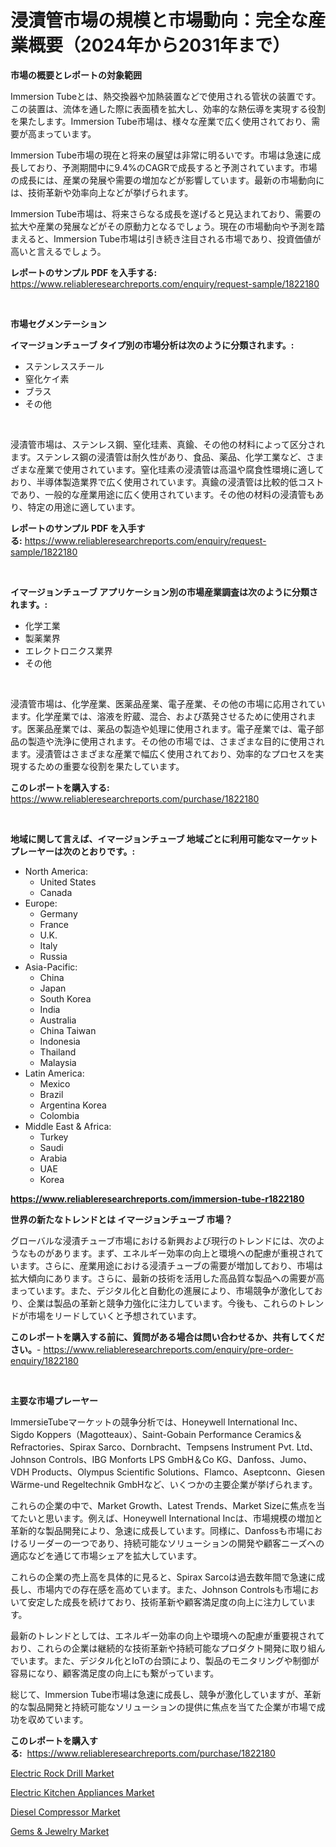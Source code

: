 <p><h1>浸漬管市場の規模と市場動向：完全な産業概要（2024年から2031年まで）</h1></p><p><strong>市場の概要とレポートの対象範囲</strong></p>
<p><p>Immersion Tubeとは、熱交換器や加熱装置などで使用される管状の装置です。この装置は、流体を通した際に表面積を拡大し、効率的な熱伝導を実現する役割を果たします。Immersion Tube市場は、様々な産業で広く使用されており、需要が高まっています。</p><p>Immersion Tube市場の現在と将来の展望は非常に明るいです。市場は急速に成長しており、予測期間中に9.4%のCAGRで成長すると予測されています。市場の成長には、産業の発展や需要の増加などが影響しています。最新の市場動向には、技術革新や効率向上などが挙げられます。</p><p>Immersion Tube市場は、将来さらなる成長を遂げると見込まれており、需要の拡大や産業の発展などがその原動力となるでしょう。現在の市場動向や予測を踏まえると、Immersion Tube市場は引き続き注目される市場であり、投資価値が高いと言えるでしょう。</p></p>
<p><strong>レポートのサンプル PDF を入手する:</strong> <a href="https://www.reliableresearchreports.com/enquiry/request-sample/1822180">https://www.reliableresearchreports.com/enquiry/request-sample/1822180</a></p>
<p>&nbsp;</p>
<p><strong>市場セグメンテーション</strong></p>
<p><strong>イマージョンチューブ タイプ別の市場分析は次のように分類されます。:</strong></p>
<p><ul><li>ステンレススチール</li><li>窒化ケイ素</li><li>ブラス</li><li>その他</li></ul></p>
<p>&nbsp;</p>
<p><p>浸漬管市場は、ステンレス鋼、窒化珪素、真鍮、その他の材料によって区分されます。ステンレス鋼の浸漬管は耐久性があり、食品、薬品、化学工業など、さまざまな産業で使用されています。窒化珪素の浸漬管は高温や腐食性環境に適しており、半導体製造業界で広く使用されています。真鍮の浸漬管は比較的低コストであり、一般的な産業用途に広く使用されています。その他の材料の浸漬管もあり、特定の用途に適しています。</p></p>
<p><strong>レポートのサンプル PDF を入手する:</strong>&nbsp;<a href="https://www.reliableresearchreports.com/enquiry/request-sample/1822180">https://www.reliableresearchreports.com/enquiry/request-sample/1822180</a></p>
<p>&nbsp;</p>
<p><strong> イマージョンチューブ アプリケーション別の市場産業調査は次のように分類されます。:</strong></p>
<p><ul><li>化学工業</li><li>製薬業界</li><li>エレクトロニクス業界</li><li>その他</li></ul></p>
<p>&nbsp;</p>
<p><p>浸漬管市場は、化学産業、医薬品産業、電子産業、その他の市場に応用されています。化学産業では、溶液を貯蔵、混合、および蒸発させるために使用されます。医薬品産業では、薬品の製造や処理に使用されます。電子産業では、電子部品の製造や洗浄に使用されます。その他の市場では、さまざまな目的に使用されます。浸漬管はさまざまな産業で幅広く使用されており、効率的なプロセスを実現するための重要な役割を果たしています。</p></p>
<p><strong>このレポートを購入する:</strong>&nbsp; <a href="https://www.reliableresearchreports.com/purchase/1822180">https://www.reliableresearchreports.com/purchase/1822180</a></p>
<p>&nbsp;</p>
<p><strong>地域に関して言えば、イマージョンチューブ 地域ごとに利用可能なマーケットプレーヤーは次のとおりです。:</strong></p>
<p><ul>
    <li>
        North America:
        <ul>
            <li>United States</li>
            <li>Canada</li>
        </ul>
    </li>
    <li>
        Europe:
        <ul>
            <li>Germany</li>
            <li>France</li>
            <li>U.K.</li>
            <li>Italy</li>
            <li>Russia</li>
        </ul>
    </li>
    <li>
        Asia-Pacific:
        <ul>
            <li>China</li>
            <li>Japan</li>
            <li>South Korea</li>
            <li>India</li>
            <li>Australia</li>
            <li>China Taiwan</li>
            <li>Indonesia</li>
            <li>Thailand</li>
            <li>Malaysia</li>
        </ul>
    </li>
    <li>
        Latin America:
        <ul>
            <li>Mexico</li>
            <li>Brazil</li>
            <li>Argentina Korea</li>
            <li>Colombia</li>
        </ul>
    </li>
    <li>
        Middle East & Africa:
        <ul>
            <li>Turkey</li>
            <li>Saudi</li>
            <li>Arabia</li>
            <li>UAE</li>
            <li>Korea</li>
        </ul>
    </li>
    </ul></p>
<p><strong><a href="https://www.reliableresearchreports.com/immersion-tube-r1822180">https://www.reliableresearchreports.com/immersion-tube-r1822180</a></strong>&nbsp;</p>
<p><strong>世界の新たなトレンドとは イマージョンチューブ 市場？</strong></p>
<p><p>グローバルな浸漬チューブ市場における新興および現行のトレンドには、次のようなものがあります。まず、エネルギー効率の向上と環境への配慮が重視されています。さらに、産業用途における浸漬チューブの需要が増加しており、市場は拡大傾向にあります。さらに、最新の技術を活用した高品質な製品への需要が高まっています。また、デジタル化と自動化の進展により、市場競争が激化しており、企業は製品の革新と競争力強化に注力しています。今後も、これらのトレンドが市場をリードしていくと予想されています。</p></p>
<p><strong>このレポートを購入する前に、質問がある場合は問い合わせるか、共有してください。</strong>- <a href="https://www.reliableresearchreports.com/enquiry/pre-order-enquiry/1822180">https://www.reliableresearchreports.com/enquiry/pre-order-enquiry/1822180</a></p>
<p>&nbsp;</p>
<p><strong>主要な市場プレーヤー</strong></p>
<p><p>ImmersieTubeマーケットの競争分析では、Honeywell International Inc、Sigdo Koppers（Magotteaux）、Saint-Gobain Performance Ceramics＆Refractories、Spirax Sarco、Dornbracht、Tempsens Instrument Pvt. Ltd、Johnson Controls、IBG Monforts LPS GmbH＆Co KG、Danfoss、Jumo、VDH Products、Olympus Scientific Solutions、Flamco、Aseptconn、Giesen Wärme-und Regeltechnik GmbHなど、いくつかの主要企業が挙げられます。</p><p>これらの企業の中で、Market Growth、Latest Trends、Market Sizeに焦点を当てたいと思います。例えば、Honeywell International Incは、市場規模の増加と革新的な製品開発により、急速に成長しています。同様に、Danfossも市場におけるリーダーの一つであり、持続可能なソリューションの開発や顧客ニーズへの適応などを通じて市場シェアを拡大しています。</p><p>これらの企業の売上高を具体的に見ると、Spirax Sarcoは過去数年間で急速に成長し、市場内での存在感を高めています。また、Johnson Controlsも市場において安定した成長を続けており、技術革新や顧客満足度の向上に注力しています。</p><p>最新のトレンドとしては、エネルギー効率の向上や環境への配慮が重要視されており、これらの企業は継続的な技術革新や持続可能なプロダクト開発に取り組んでいます。また、デジタル化とIoTの台頭により、製品のモニタリングや制御が容易になり、顧客満足度の向上にも繋がっています。</p><p>総じて、Immersion Tube市場は急速に成長し、競争が激化していますが、革新的な製品開発と持続可能なソリューションの提供に焦点を当てた企業が市場で成功を収めています。</p></p>
<p><strong>このレポートを購入する:</strong>&nbsp;&nbsp;<a href="https://www.reliableresearchreports.com/purchase/1822180">https://www.reliableresearchreports.com/purchase/1822180</a></p>
<p><p><a href="https://github.com/changoleonlaverguenzanoexiste/Market-Research-Report-List-2/blob/main/electric-rock-drill-market.md">Electric Rock Drill Market</a></p><p><a href="https://www.linkedin.com/pulse/electric-kitchen-appliances-market-exploring-share-lb3be?trackingId=uCR91VdjcnIofP42DWJHLg%3D%3D">Electric Kitchen Appliances Market</a></p><p><a href="https://github.com/dimitrishawkinswaynenp91rgz/Market-Research-Report-List-2/blob/main/diesel-compressor-market.md">Diesel Compressor Market</a></p><p><a href="https://www.linkedin.com/pulse/gems-amp-jewelry-market-research-report-its-history-forecast-wqdoe?trackingId=yBwVcnnoq%2B32kHat2EUg9g%3D%3D">Gems & Jewelry Market</a></p></p>